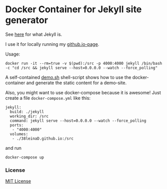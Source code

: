 # Docker Container for Jekyll site generator

See [here](https://jekyllrb.com/) for what Jekyll is.

I use it for locally running my [github.io-page](http://38leinad.github.io/).

Usage:

```
docker run -it --rm=true -v $(pwd):/src -p 4000:4000 jekyll /bin/bash -c "cd /src && jekyll serve --host=0.0.0.0 --watch --force_polling"
```

A self-contained [demo.sh](https://github.com/38leinaD/docker-jekyll/blob/master/demo.sh) shell-script shows how to use the docker-container and generate the static content for a demo-site.

Also, you might want to use docker-compose because it is awesome! Just create a file `docker-compose.yml` like this:

```
jekyll:
  build: ./jekyll
  working_dir: /src
  command: jekyll serve --host=0.0.0.0 --watch --force_polling
  ports:
   - "4000:4000"
  volumes:
   - ./38leinaD.github.io:/src
```

and run

```
docker-compose up
```

### License
[MIT License](https://raw.githubusercontent.com/38leinaD/38leinaD.github.io/master/LICENSE)